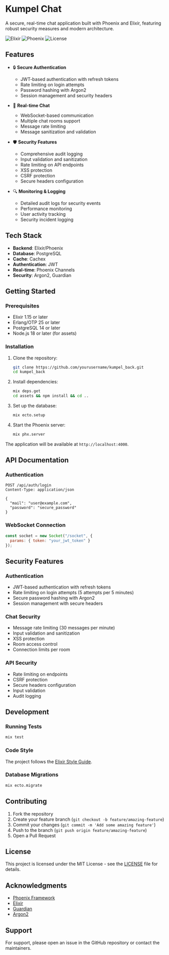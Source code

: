 # Kumpel Chat

A secure, real-time chat application built with Phoenix and Elixir, featuring robust security measures and modern architecture.

![Elixir](https://img.shields.io/badge/Elixir-1.15-blue)
![Phoenix](https://img.shields.io/badge/Phoenix-1.7-green)
![License](https://img.shields.io/badge/license-MIT-blue)

## Features

- 🔒 **Secure Authentication**
  - JWT-based authentication with refresh tokens
  - Rate limiting on login attempts
  - Password hashing with Argon2
  - Session management and security headers

- 💬 **Real-time Chat**
  - WebSocket-based communication
  - Multiple chat rooms support
  - Message rate limiting
  - Message sanitization and validation

- 🛡️ **Security Features**
  - Comprehensive audit logging
  - Input validation and sanitization
  - Rate limiting on API endpoints
  - XSS protection
  - CSRF protection
  - Secure headers configuration

- 🔍 **Monitoring & Logging**
  - Detailed audit logs for security events
  - Performance monitoring
  - User activity tracking
  - Security incident logging

## Tech Stack

- **Backend**: Elixir/Phoenix
- **Database**: PostgreSQL
- **Cache**: Cachex
- **Authentication**: JWT
- **Real-time**: Phoenix Channels
- **Security**: Argon2, Guardian

## Getting Started

### Prerequisites

- Elixir 1.15 or later
- Erlang/OTP 25 or later
- PostgreSQL 14 or later
- Node.js 18 or later (for assets)

### Installation

1. Clone the repository:
   ```bash
   git clone https://github.com/yourusername/kumpel_back.git
   cd kumpel_back
   ```

2. Install dependencies:
   ```bash
   mix deps.get
   cd assets && npm install && cd ..
   ```

3. Set up the database:
   ```bash
   mix ecto.setup
   ```

4. Start the Phoenix server:
   ```bash
   mix phx.server
   ```

The application will be available at `http://localhost:4000`.

## API Documentation

### Authentication

```http
POST /api/auth/login
Content-Type: application/json

{
  "mail": "user@example.com",
  "password": "secure_password"
}
```

### WebSocket Connection

```javascript
const socket = new Socket("/socket", {
  params: { token: "your_jwt_token" }
});
```

## Security Features

### Authentication
- JWT-based authentication with refresh tokens
- Rate limiting on login attempts (5 attempts per 5 minutes)
- Secure password hashing with Argon2
- Session management with secure headers

### Chat Security
- Message rate limiting (30 messages per minute)
- Input validation and sanitization
- XSS protection
- Room access control
- Connection limits per room

### API Security
- Rate limiting on endpoints
- CSRF protection
- Secure headers configuration
- Input validation
- Audit logging

## Development

### Running Tests

```bash
mix test
```

### Code Style

The project follows the [Elixir Style Guide](https://github.com/christopheradams/elixir_style_guide).

### Database Migrations

```bash
mix ecto.migrate
```

## Contributing

1. Fork the repository
2. Create your feature branch (`git checkout -b feature/amazing-feature`)
3. Commit your changes (`git commit -m 'Add some amazing feature'`)
4. Push to the branch (`git push origin feature/amazing-feature`)
5. Open a Pull Request

## License

This project is licensed under the MIT License - see the [LICENSE](LICENSE) file for details.

## Acknowledgments

- [Phoenix Framework](https://www.phoenixframework.org/)
- [Elixir](https://elixir-lang.org/)
- [Guardian](https://github.com/ueberauth/guardian)
- [Argon2](https://github.com/riverrun/argon2_elixir)

## Support

For support, please open an issue in the GitHub repository or contact the maintainers.
